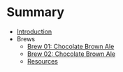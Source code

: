# Summary

* [Introduction](README.md)
* Brews
  * [Brew 01: Chocolate Brown Ale](brews/01_chocolate_brown_ale.md)
  * [Brew 02: Chocolate Brown Ale](brews/02_chocolate_brown_ale_md.md)
  * [Resources](resources.md)

